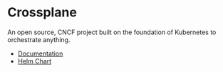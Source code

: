 # Crossplane

An open source, CNCF project built on the foundation of Kubernetes to orchestrate anything.

- [Documentation](https://docs.crossplane.io/latest/)
- [Helm Chart](https://artifacthub.io/packages/helm/crossplane/crossplane)
